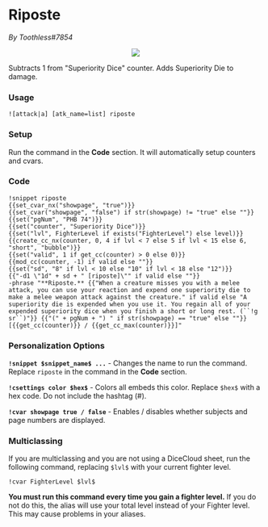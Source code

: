 # Riposte
*By Toothless#7854*

<p align="center">
  <img src="https://i.imgur.com/TSCjIqk.png"/>
</p>

Subtracts 1 from "Superiority Dice" counter. Adds Superiority Die to damage.

### Usage

``![attack|a] [atk_name=list] riposte``

### Setup
Run the command in the **Code** section. It will automatically setup counters and cvars.

### Code
```GN
!snippet riposte
{{set_cvar_nx("showpage", "true")}}
{{set_cvar("showpage", "false") if str(showpage) != "true" else ""}}
{{set("pgNum", "PHB 74")}}
{{set("counter", "Superiority Dice")}}
{{set("lvl", FighterLevel if exists("FighterLevel") else level)}}
{{create_cc_nx(counter, 0, 4 if lvl < 7 else 5 if lvl < 15 else 6, "short", "bubble")}}
{{set("valid", 1 if get_cc(counter) > 0 else 0)}}
{{mod_cc(counter, -1) if valid else ""}}
{{set("sd", "8" if lvl < 10 else "10" if lvl < 18 else "12")}}
{{"-d1 \"1d" + sd + " [riposte]\"" if valid else ""}}
-phrase "**Riposte.** {{"When a creature misses you with a melee attack, you can use your reaction and expend one superiority die to make a melee weapon attack against the creature." if valid else "A superiority die is expended when you use it. You regain all of your expended superiority dice when you finish a short or long rest. (``!g sr``)"}} {{"(" + pgNum + ") " if str(showpage) == "true" else ""}}[{{get_cc(counter)}} / {{get_cc_max(counter)}}]"
```

### Personalization Options

**``!snippet $snippet_name$ ...``** - Changes the name to run the command. Replace ``riposte`` in the command in the **Code** section.

**``!csettings color $hex$``** - Colors all embeds this color. Replace ``$hex$`` with a hex code. Do not include the hashtag (#).

**``!cvar showpage true / false``** - Enables / disables whether subjects and page numbers are displayed.

### Multiclassing

If you are multiclassing and you are not using a DiceCloud sheet, run the following command, replacing ``$lvl$`` with your current fighter level.

```GN
!cvar FighterLevel $lvl$
```

**You must run this command every time you gain a fighter level.** If you do not do this, the alias will use your total level instead of your Fighter level. This may cause problems in your aliases.

